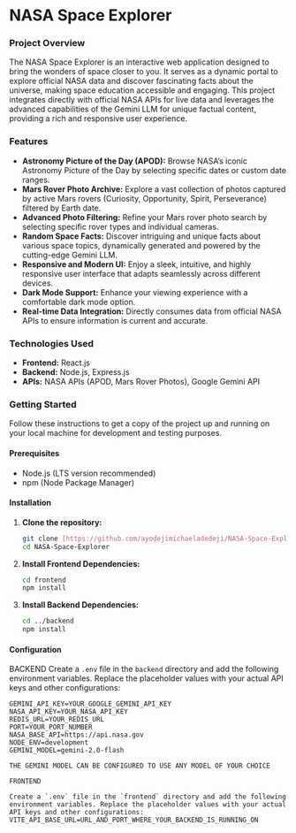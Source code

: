 # NASA Space Explorer

### Project Overview

The NASA Space Explorer is an interactive web application designed to bring the wonders of space closer to you. It serves as a dynamic portal to explore official NASA data and discover fascinating facts about the universe, making space education accessible and engaging. This project integrates directly with official NASA APIs for live data and leverages the advanced capabilities of the Gemini LLM for unique factual content, providing a rich and responsive user experience.

### Features

* **Astronomy Picture of the Day (APOD):** Browse NASA’s iconic Astronomy Picture of the Day by selecting specific dates or custom date ranges.
* **Mars Rover Photo Archive:** Explore a vast collection of photos captured by active Mars rovers (Curiosity, Opportunity, Spirit, Perseverance) filtered by Earth date.
* **Advanced Photo Filtering:** Refine your Mars rover photo search by selecting specific rover types and individual cameras.
* **Random Space Facts:** Discover intriguing and unique facts about various space topics, dynamically generated and powered by the cutting-edge Gemini LLM.
* **Responsive and Modern UI:** Enjoy a sleek, intuitive, and highly responsive user interface that adapts seamlessly across different devices.
* **Dark Mode Support:** Enhance your viewing experience with a comfortable dark mode option.
* **Real-time Data Integration:** Directly consumes data from official NASA APIs to ensure information is current and accurate.

### Technologies Used

* **Frontend:** React.js
* **Backend:** Node.js, Express.js
* **APIs:** NASA APIs (APOD, Mars Rover Photos), Google Gemini API

### Getting Started

Follow these instructions to get a copy of the project up and running on your local machine for development and testing purposes.

#### Prerequisites

* Node.js (LTS version recommended)
* npm (Node Package Manager)

#### Installation

1.  **Clone the repository:**
    ```bash
    git clone [https://github.com/ayodejimichaeladedeji/NASA-Space-Explorer.git](https://github.com/ayodejimichaeladedeji/NASA-Space-Explorer.git)
    cd NASA-Space-Explorer
    ```

2.  **Install Frontend Dependencies:**
    ```bash
    cd frontend
    npm install
    ```

3.  **Install Backend Dependencies:**
    ```bash
    cd ../backend
    npm install
    ```

#### Configuration
BACKEND
Create a `.env` file in the `backend` directory and add the following environment variables. Replace the placeholder values with your actual API keys and other configurations:

```env
GEMINI_API_KEY=YOUR_GOOGLE_GEMINI_API_KEY
NASA_API_KEY=YOUR_NASA_API_KEY
REDIS_URL=YOUR_REDIS_URL
PORT=YOUR_PORT_NUMBER
NASA_BASE_API=https://api.nasa.gov
NODE_ENV=development
GEMINI_MODEL=gemini-2.0-flash

THE GEMINI MODEL CAN BE CONFIGURED TO USE ANY MODEL OF YOUR CHOICE

FRONTEND

Create a `.env` file in the `frontend` directory and add the following environment variables. Replace the placeholder values with your actual API keys and other configurations:
VITE_API_BASE_URL=URL_AND_PORT_WHERE_YOUR_BACKEND_IS_RUNNING_ON
